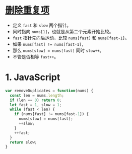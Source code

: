# [删除重复项](https://leetcode-cn.com/problems/remove-duplicates-from-sorted-array/)

- 定义 `fast` 和 `slow` 两个指针。
- 同时指向 `nums[1]`，也就是从第二个元素开始比较。
- `fast` 指针先向后运动，比较 `nums[fast]` 和 `nums[fast-1]`。
- 如果 `nums[fast] != nums[fast-1]`，
- 那么 `nums[slow] = nums[fast]` 同时 `slow++`。
- 不管是否相等 `fast++`。

# 1. JavaScript

```javascript
var removeDuplicates = function(nums) {
  const len = nums.length;
  if (len == 0) return 0;
  let fast = 1, slow = 1;
  while (fast < len) {
    if (nums[fast] != nums[fast-1]) {
      nums[slow] = nums[fast];
      ++slow;
    }
    ++fast;
  }
  return slow;
}
```